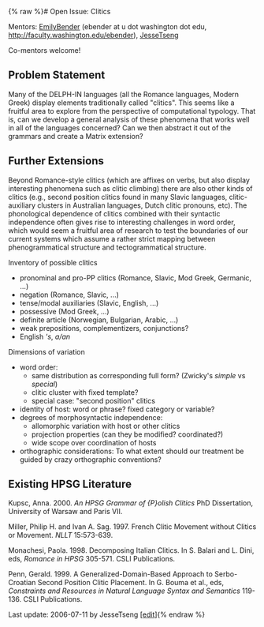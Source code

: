 {% raw %}# Open Issue: Clitics

Mentors: [EmilyBender](../EmilyBender) (ebender at u dot washington dot
edu, <http://faculty.washington.edu/ebender>), [JesseTseng](../JesseTseng)

Co-mentors welcome!

## Problem Statement

Many of the DELPH-IN languages (all the Romance languages, Modern Greek)
display elements traditionally called "clitics". This seems like a
fruitful area to explore from the perspective of computational typology.
That is, can we develop a general analysis of these phenomena that works
well in all of the languages concerned? Can we then abstract it out of
the grammars and create a Matrix extension?

## Further Extensions

Beyond Romance-style clitics (which are affixes on verbs, but also
display interesting phenomena such as clitic climbing) there are also
other kinds of clitics (e.g., second position clitics found in many
Slavic languages, clitic-auxiliary clusters in Australian languages,
Dutch clitic pronouns, etc). The phonological dependence of clitics
combined with their syntactic independence often gives rise to
interesting challenges in word order, which would seem a fruitful area
of research to test the boundaries of our current systems which assume a
rather strict mapping between phenogrammatical structure and
tectogrammatical structure.

Inventory of possible clitics

- pronominal and pro-PP clitics (Romance, Slavic, Mod Greek, Germanic,
...)
- negation (Romance, Slavic, ...)
- tense/modal auxiliaries (Slavic, English, ...)
- possessive (Mod Greek, ...)
- definite article (Norwegian, Bulgarian, Arabic, ...)
- weak prepositions, complementizers, conjunctions?
- English *'s*, *a/an*

Dimensions of variation

- word order:
  - same distribution as corresponding full form? (Zwicky's *simple*
vs *special*)
  - clitic cluster with fixed template?
  - special case: "second position" clitics
- identity of host: word or phrase? fixed category or variable?
- degrees of morphosyntactic independence:
  - allomorphic variation with host or other clitics
  - projection properties (can they be modified? coordinated?)
  - wide scope over coordination of hosts
- orthographic considerations: To what extent should our treatment be
guided by crazy orthographic conventions?

## Existing HPSG Literature

Kupsc, Anna. 2000. *An HPSG Grammar of {P}olish Clitics* PhD
Dissertation, University of Warsaw and Paris VII.

Miller, Philip H. and Ivan A. Sag. 1997. French Clitic Movement without
Clitics or Movement. *NLLT* 15:573-639.

Monachesi, Paola. 1998. Decomposing Italian Clitics. In S. Balari and L.
Dini, eds, *Romance in HPSG* 305-571. CSLI Publications.

Penn, Gerald. 1999. A Generalized-Domain-Based Approach to
Serbo-Croatian Second Position Clitic Placement. In G. Bouma et al.,
eds, *Constraints and Resources in Natural Language Syntax and
Semantics* 119-136. CSLI Publications.

Last update: 2006-07-11 by JesseTseng [[edit](https://github.com/delph-in/docs/wiki/OpenissuesTop_GrammarMatrixClitic/_edit)]{% endraw %}